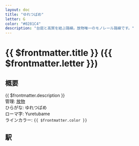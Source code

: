 ```yaml
---
layout: doc
title: "ゆれつばめ"
letter: G
color: "#0281C4"
description: "台庭と高賀を結ぶ路線。放物唯一のモノレール路線です。"
---
```


# {{ $frontmatter.title }} ({{ $frontmatter.letter }})

## 概要
{{ $frontmatter.description }}  
管理: [放物](/company/houbutu/index.md)  
ひらがな: ゆれつばめ  
ローマ字: Yuretubame  
ラインカラー: <span :style="{backgroundColor: $frontmatter.color, display: 'inline-block', width: '0.75em', height: '0.75em', border: `1px solid #1b1b1f`, marginRight: '0.25em'}" />`{{ $frontmatter.color }}`

## 駅
<Stations />